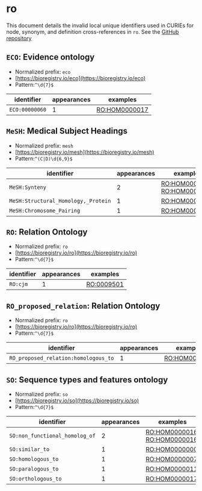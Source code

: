 # ro

This document details the invalid local unique identifiers used in CURIEs
for node, synonym, and definition cross-references in `ro`. See the [GitHub repository](https://github.com/oborel/obo-relations)


## `ECO`: Evidence ontology

- Normalized prefix: `eco`
- [https://bioregistry.io/eco](https://bioregistry.io/eco)
- Pattern:`^\d{7}$`

| identifier     |   appearances | examples                                              |
|----------------|---------------|-------------------------------------------------------|
| `ECO:00000060` |             1 | [RO:HOM0000017](https://bioregistry.io/RO:HOM0000017) |

## `MeSH`: Medical Subject Headings

- Normalized prefix: `mesh`
- [https://bioregistry.io/mesh](https://bioregistry.io/mesh)
- Pattern:`^(C|D)\d{6,9}$`

| identifier                          |   appearances | examples                                                                                                     |
|-------------------------------------|---------------|--------------------------------------------------------------------------------------------------------------|
| `MeSH:Synteny`                      |             2 | [RO:HOM0000010](https://bioregistry.io/RO:HOM0000010), [RO:HOM0000010](https://bioregistry.io/RO:HOM0000010) |
| `MeSH:Structural_Homology,_Protein` |             1 | [RO:HOM0000015](https://bioregistry.io/RO:HOM0000015)                                                        |
| `MeSH:Chromosome_Pairing`           |             1 | [RO:HOM0000047](https://bioregistry.io/RO:HOM0000047)                                                        |

## `RO`: Relation Ontology

- Normalized prefix: `ro`
- [https://bioregistry.io/ro](https://bioregistry.io/ro)
- Pattern:`^\d{7}$`

| identifier   |   appearances | examples                                        |
|--------------|---------------|-------------------------------------------------|
| `RO:cjm`     |             1 | [RO:0009501](https://bioregistry.io/RO:0009501) |

## `RO_proposed_relation`: Relation Ontology

- Normalized prefix: `ro`
- [https://bioregistry.io/ro](https://bioregistry.io/ro)
- Pattern:`^\d{7}$`

| identifier                           |   appearances | examples                                              |
|--------------------------------------|---------------|-------------------------------------------------------|
| `RO_proposed_relation:homologous_to` |             1 | [RO:HOM0000007](https://bioregistry.io/RO:HOM0000007) |

## `SO`: Sequence types and features ontology

- Normalized prefix: `so`
- [https://bioregistry.io/so](https://bioregistry.io/so)
- Pattern:`^\d{7}$`

| identifier                     |   appearances | examples                                                                                                     |
|--------------------------------|---------------|--------------------------------------------------------------------------------------------------------------|
| `SO:non_functional_homolog_of` |             2 | [RO:HOM0000016](https://bioregistry.io/RO:HOM0000016), [RO:HOM0000016](https://bioregistry.io/RO:HOM0000016) |
| `SO:similar_to`                |             1 | [RO:HOM0000000](https://bioregistry.io/RO:HOM0000000)                                                        |
| `SO:homologous_to`             |             1 | [RO:HOM0000007](https://bioregistry.io/RO:HOM0000007)                                                        |
| `SO:paralogous_to`             |             1 | [RO:HOM0000011](https://bioregistry.io/RO:HOM0000011)                                                        |
| `SO:orthologous_to`            |             1 | [RO:HOM0000017](https://bioregistry.io/RO:HOM0000017)                                                        |

